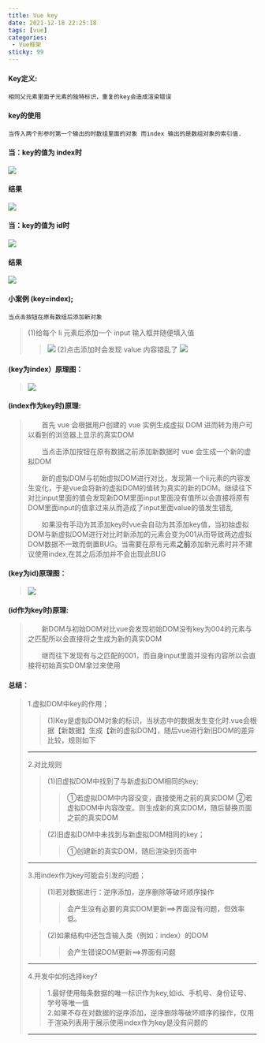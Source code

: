 ```yaml
---
title: Vue key
date: 2021-12-18 22:25:18
tags: [vue]
categories:
 - Vue框架
sticky: 99
---
```

#### Key定义:
    相同父元素里面子元素的独特标识，重复的key会造成渲染错误 
#### key的使用
    当传入两个形参时第一个输出的时数组里面的对象 而index 输出的是数组对象的索引值.
#### 当：key的值为 index时
![](http://img.zesion.top/picture/202203112219561.png)
#### 结果
![](http://img.zesion.top/picture/202203112219994.png)
#### 当：key的值为 id时
![](http://img.zesion.top/picture/202203112219292.png)
#### 结果
![](http://img.zesion.top/picture/202203112219226.png)
#### 小案例 (key=index);
    当点击按钮在原有数组后添加新对象
> (1)给每个 li 元素后添加一个 input 输入框并随便填入值
>> ![](http://img.zesion.top/picture/202203112219698.png)
> (2)点击添加时会发现 value 内容错乱了
>> ![](http://img.zesion.top/picture/202203112219624.png)
#### (key为index）原理图：
> ![](http://img.zesion.top/picture/202203112219699.png)
#### (index作为key时)原理:
> <p style='text-indent:2em'>首先 vue 会根据用户创建的 vue 实例生成虚拟 DOM 进而转为用户可以看到的浏览器上显示的真实DOM</p>
> <p style='text-indent:2em'>当点击添加按钮在原有数据之前添加新数据时 vue 会生成一个新的虚拟DOM</p>
> <p style='text-indent:2em'>新的虚拟DOM与初始虚拟DOM进行对比，发现第一个li元素的内容发生变化，于是vue会将新的虚拟DOM的值转为真实的新的DOM。继续往下对比input里面的值会发现新DOM里面input里面没有值所以会直接将原有DOM里面input的值拿过来从而造成了input里面value的值发生错乱</p>
> <p style='text-indent:2em'>如果没有手动为其添加key时vue会自动为其添加key值，当初始虚拟DOM与新虚拟DOM进行对比时新添加的元素会变为001从而导致两边虚拟DOM数据不一致而倒置BUG。当需要在原有元素<strong>之前</strong>添加新元素时并不建议使用index,在其之后添加并不会出现此BUG</p>
#### (key为id)原理图：
>![](http://img.zesion.top/picture/202203112219851.png)
#### (id作为key时)原理:
> <p style='text-indent:2em'>新DOM与初始DOM对比vue会发现初始DOM没有key为004的元素与之匹配所以会直接将之生成为新的真实DOM</p>
> <p style='text-indent:2em'>继而往下发现有与之匹配的001，而自身input里面并没有内容所以会直接将初始真实DOM拿过来使用</p>
#### 总结：
> 1.虚拟DOM中key的作用；
> > (1)Key是虚拟DOM对象的标识，当状态中的数据发生变化时.vue会根据【新数据】生成【新的虚拟DOM】，随后vue进行新旧DOM的差异比较，规则如下
> -----
> 2.对比规则
> > (1)旧虚拟DOM中找到了与新虚拟DOM相同的key;
> >> ①若虚拟DOM中内容没变，直接使用之前的真实DOM
> >> ②若虚拟DOM中内容改变。则生成新的真实DOM，随后替换页面之前的真实DOM
>
> > (2)旧虚拟DOM中未找到与新虚拟DOM相同的key；
> >
> > > ①创建新的真实DOM，随后渲染到页面中
> ---
> 3.用index作为key可能会引发的问题；
> > (1)若对数据进行：逆序添加，逆序删除等破坏顺序操作
> >
> > > 会产生没有必要的真实DOM更新==>界面没有问题，但效率低。
>
> > (2)如果结构中还包含输入类（例如：index）的DOM
> >
> > > 会产生错误DOM更新==>界面有问题
> ---
> 4.开发中如何选择key?
> > 1.最好使用每条数据的唯一标识作为key,如id、手机号、身份证号、学号等唯一值    
> > 2.如果不存在对数据的逆序添加，逆序删除等破坏顺序的操作，仅用于渲染列表用于展示使用index作为key是没有问题的
>
> ---